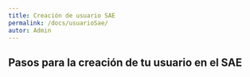 ```yaml
---
title: Creación de usuario SAE
permalink: /docs/usuarioSae/
autor: Admin
---
```


## Pasos para la creación de tu usuario en el SAE